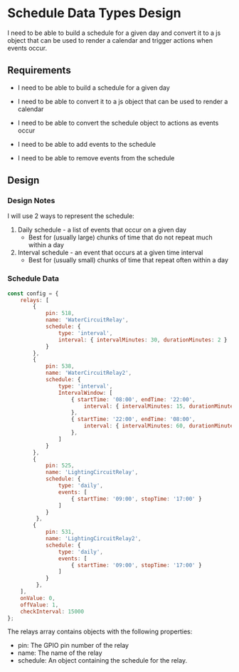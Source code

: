 # Schedule Data Types Design

I need to be able to build a schedule for a given day and convert it to a js object that can be used to render a calendar and trigger actions when events occur.

## Requirements

- I need to be able to build a schedule for a given day
- I need to be able to convert it to a js object that can be used to render a calendar
- I need to be able to convert the schedule object to actions as events occur


- I need to be able to add events to the schedule
- I need to be able to remove events from the schedule

## Design

### Design Notes

I will use 2 ways to represent the schedule:

1. Daily schedule - a list of events that occur on a given day
    - Best for (usually large) chunks of time that do not repeat much within a day
2. Interval schedule - an event that occurs at a given time interval
    - Best for (usually small) chunks of time that repeat often within a day

### Schedule Data

```javascript
const config = {
    relays: [
        { 
            pin: 518, 
            name: 'WaterCircuitRelay', 
            schedule: {
                type: 'interval',
                interval: { intervalMinutes: 30, durationMinutes: 2 }
            }
        },
        {
            pin: 538, 
            name: 'WaterCircuitRelay2',
            schedule: {
                type: 'interval',
                IntervalWindow: [
                    { startTime: '08:00', endTime: '22:00',
                        interval: { intervalMinutes: 15, durationMinutes: 2 }
                    },
                    { startTime: '22:00', endTime: '08:00',
                        interval: { intervalMinutes: 60, durationMinutes: 2 }
                    },
                ]
            }
        },
        { 
            pin: 525, 
            name: 'LightingCircuitRelay',
            schedule: {
                type: 'daily',
                events: [
                    { startTime: '09:00', stopTime: '17:00' }
                ]
            }
         },
        { 
            pin: 531, 
            name: 'LightingCircuitRelay2',
            schedule: {
                type: 'daily',
                events: [
                    { startTime: '09:00', stopTime: '17:00' }
                ]
            }
         },
    ],
    onValue: 0,
    offValue: 1,
    checkInterval: 15000
};
```

The relays array contains objects with the following properties:

- pin: The GPIO pin number of the relay
- name: The name of the relay
- schedule: An object containing the schedule for the relay.
